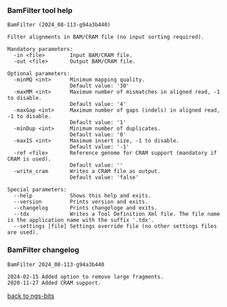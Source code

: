 ### BamFilter tool help
	BamFilter (2024_08-113-g94a3b440)
	
	Filter alignments in BAM/CRAM file (no input sorting required).
	
	Mandatory parameters:
	  -in <file>        Input BAM/CRAM file.
	  -out <file>       Output BAM/CRAM file.
	
	Optional parameters:
	  -minMQ <int>      Minimum mapping quality.
	                    Default value: '30'
	  -maxMM <int>      Maximum number of mismatches in aligned read, -1 to disable.
	                    Default value: '4'
	  -maxGap <int>     Maximum number of gaps (indels) in aligned read, -1 to disable.
	                    Default value: '1'
	  -minDup <int>     Minimum number of duplicates.
	                    Default value: '0'
	  -maxIS <int>      Maximum insert size, -1 to disable.
	                    Default value: '-1'
	  -ref <file>       Reference genome for CRAM support (mandatory if CRAM is used).
	                    Default value: ''
	  -write_cram       Writes a CRAM file as output.
	                    Default value: 'false'
	
	Special parameters:
	  --help            Shows this help and exits.
	  --version         Prints version and exits.
	  --changelog       Prints changeloge and exits.
	  --tdx             Writes a Tool Definition Xml file. The file name is the application name with the suffix '.tdx'.
	  --settings [file] Settings override file (no other settings files are used).
	
### BamFilter changelog
	BamFilter 2024_08-113-g94a3b440
	
	2024-02-15 Added option to remove large fragments.
	2020-11-27 Added CRAM support.
[back to ngs-bits](https://github.com/imgag/ngs-bits)